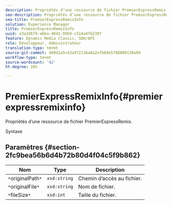 ```yaml
---
description: Propriétés d’une ressource de fichier PremierExpressRemix.
seo-description: Propriétés d’une ressource de fichier PremierExpressRemix.
seo-title: PremierExpressRemixInfo
solution: Experience Manager
title: PremierExpressRemixInfo
uuid: e3a2d6f9-e6ba-4841-99b9-c514a4fb2397
feature: Dynamic Media Classic, SDK/API
role: Développeur, Administrateur
translation-type: tm+mt
source-git-commit: 469d1a5c43a972116a8a2efb0de5708800130a99
workflow-type: tm+mt
source-wordcount: '42'
ht-degree: 16%

---
```



# PremierExpressRemixInfo{#premierexpressremixinfo}

Propriétés d’une ressource de fichier PremierExpressRemix.

Syntaxe

## Paramètres {#section-2fc9bea56b6d4b72b80d4f04c5f9b862}

| Nom | Type | Description |
|---|---|---|
| `*`originalPath`*` | `xsd:string` | Chemin d’accès au fichier. |
| `*`originalFile`*` | `xsd:string` | Nom de fichier. |
| `*`fileSize`*` | `xsd:int` | Taille du fichier. |

